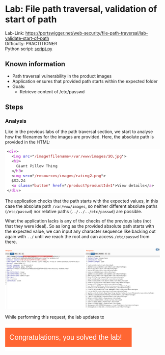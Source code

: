# Lab: File path traversal, validation of start of path

Lab-Link: <https://portswigger.net/web-security/file-path-traversal/lab-validate-start-of-path>  
Difficulty: PRACTITIONER  
Python script: [script.py](script.py)  

## Known information

- Path traversal vulnerability in the product images
- Application ensures that provided path starts within the expected folder
- Goals:
  - Retrieve content of /etc/passwd

## Steps

### Analysis

Like in the previous labs of the path traversal section, we start to analyse how the filenames for the images are provided. Here, the absolute path is provided in the HTML:

![html full path](img/html_full_path.png)

The application checks that the path starts with the expected values, in this case the absolute path `/var/www/images`, so neither different absolute paths (`/etc/passwd`) nor relative paths (`../../../etc/passwd`) are possible.

What the application lacks is any of the checks of the previous labs (not that they were ideal). So as long as the provided absolute path starts with the expected value, we can input any character sequence like backing out again with `../` until we reach the root and can access `/etc/passwd` from there.

![request](img/request.png)

While performing this request, the lab updates to

![success](img/success.png)
